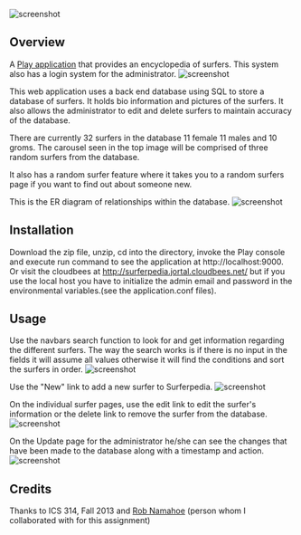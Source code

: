 ![screenshot](https://raw.github.com/jortal/Surferpedia/milestone-3/doc/cover.png)

Overview
--------

A [Play application](http://www.playframework.com/) that provides an encyclopedia of surfers.
This system also has a login system for the administrator.
![screenshot](https://raw.github.com/jortal/Surferpedia/milestone-3/doc/Login.png)

This web application uses a back end database using SQL to store a database of surfers. It holds bio information and pictures of the surfers.
It also allows the administrator to edit and delete surfers to maintain accuracy of the database.

There are currently 32 surfers in the database 11 female 11 males and 10 groms. 
The carousel seen in the top image will be comprised of three random surfers from the database.

It also has a random surfer feature where it takes you to a random surfers page if you want to find out about someone new.

This is the ER diagram of relationships within the database.
![screenshot](https://raw.github.com/jortal/Surferpedia/milestone-3/doc/ERD-surferpedia.png)


Installation
------------

Download the zip file, unzip, cd into the directory, invoke the Play console and execute run command to see the application at http://localhost:9000.
Or visit the cloudbees at http://surferpedia.jortal.cloudbees.net/ but if you use the local host you have to initialize the admin email and password
in the environmental variables.(see the application.conf files).

Usage
-----

Use the navbars search function to look for and get information regarding the different surfers. The way the search works is if there is no 
input in the fields it will assume all values otherwise it will find the conditions and sort the surfers in order.
![screenshot](https://raw.github.com/jortal/Surferpedia/milestone-3/doc/FrontPage.png)

Use the "New" link to add a new surfer to Surferpedia.
![screenshot](https://raw.github.com/jortal/Surferpedia/milestone-3/doc/new1.png)

On the individual surfer pages, use the edit link to edit the surfer's information or the delete link to remove the surfer from the database.
![screenshot](https://raw.github.com/jortal/Surferpedia/milestone-3/doc/Surfer-Page.png)

On the Update page for the administrator he/she can see the changes that have been made to the database along with a timestamp and action.
![screenshot](https://raw.github.com/jortal/Surferpedia/milestone-3/doc/Update.png)

Credits
-------

Thanks to ICS 314, Fall 2013 and [Rob Namahoe](https://github.com/RobNamahoe/) (person whom I collaborated with for this assignment)